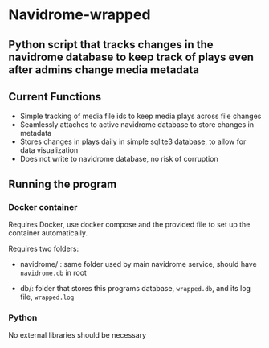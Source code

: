 # Navidrome-wrapped

## Python script that tracks changes in the navidrome database to keep track of plays even after admins change media metadata

## Current Functions

- Simple tracking of media file ids to keep media plays across file changes
- Seamlessly attaches to active navidrome database to store changes in metadata
- Stores changes in plays daily in simple sqlite3 database, to allow for data visualization
- Does not write to navidrome database, no risk of corruption

## Running the program

### Docker container

Requires Docker, use docker compose and the provided file to set up the container automatically.

Requires two folders:

- navidrome/ : same folder used by main navidrome service, should have `navidrome.db` in root

- db/: folder that stores this programs database, `wrapped.db`, and its log file, `wrapped.log`

### Python

No external libraries should be necessary